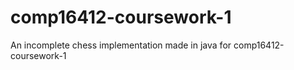 # comp16412-coursework-1

An incomplete chess implementation made in java
for comp16412-coursework-1 
